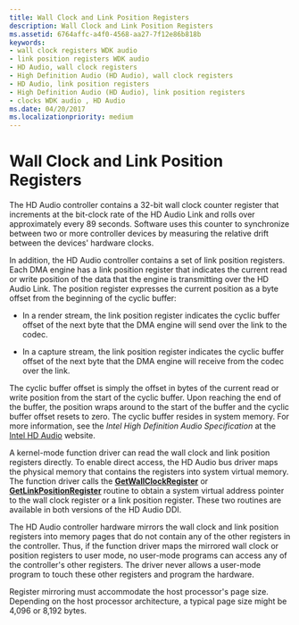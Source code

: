 ```yaml
---
title: Wall Clock and Link Position Registers
description: Wall Clock and Link Position Registers
ms.assetid: 6764affc-a4f0-4568-aa27-7f12e86b818b
keywords:
- wall clock registers WDK audio
- link position registers WDK audio
- HD Audio, wall clock registers
- High Definition Audio (HD Audio), wall clock registers
- HD Audio, link position registers
- High Definition Audio (HD Audio), link position registers
- clocks WDK audio , HD Audio
ms.date: 04/20/2017
ms.localizationpriority: medium
---
```


# Wall Clock and Link Position Registers


The HD Audio controller contains a 32-bit wall clock counter register that increments at the bit-clock rate of the HD Audio Link and rolls over approximately every 89 seconds. Software uses this counter to synchronize between two or more controller devices by measuring the relative drift between the devices' hardware clocks.

In addition, the HD Audio controller contains a set of link position registers. Each DMA engine has a link position register that indicates the current read or write position of the data that the engine is transmitting over the HD Audio Link. The position register expresses the current position as a byte offset from the beginning of the cyclic buffer:

-   In a render stream, the link position register indicates the cyclic buffer offset of the next byte that the DMA engine will send over the link to the codec.

-   In a capture stream, the link position register indicates the cyclic buffer offset of the next byte that the DMA engine will receive from the codec over the link.

The cyclic buffer offset is simply the offset in bytes of the current read or write position from the start of the cyclic buffer. Upon reaching the end of the buffer, the position wraps around to the start of the buffer and the cyclic buffer offset resets to zero. The cyclic buffer resides in system memory. For more information, see the *Intel High Definition Audio Specification* at the [Intel HD Audio](https://www.intel.com/content/www/us/en/standards/intel-standards-and-initiatives.html) website.

A kernel-mode function driver can read the wall clock and link position registers directly. To enable direct access, the HD Audio bus driver maps the physical memory that contains the registers into system virtual memory. The function driver calls the [**GetWallClockRegister**](/windows-hardware/drivers/ddi/hdaudio/nc-hdaudio-pget_wall_clock_register) or [**GetLinkPositionRegister**](/windows-hardware/drivers/ddi/hdaudio/nc-hdaudio-pget_link_position_register) routine to obtain a system virtual address pointer to the wall clock register or a link position register. These two routines are available in both versions of the HD Audio DDI.

The HD Audio controller hardware mirrors the wall clock and link position registers into memory pages that do not contain any of the other registers in the controller. Thus, if the function driver maps the mirrored wall clock or position registers to user mode, no user-mode programs can access any of the controller's other registers. The driver never allows a user-mode program to touch these other registers and program the hardware.

Register mirroring must accommodate the host processor's page size. Depending on the host processor architecture, a typical page size might be 4,096 or 8,192 bytes.

 

